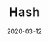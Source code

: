 ---
title: Hash
date: 2020-03-12
tags: ["Reed-Solomon"]
categories: ["算法"]
description: 里德所罗门纠错算法
img: https://github.com/klauspost/reedsolomon
toc: true
draft: true
---